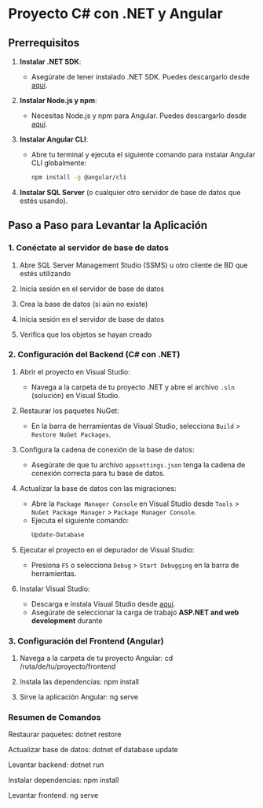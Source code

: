# Proyecto C# con .NET y Angular

## Prerrequisitos

1. **Instalar .NET SDK**:
   - Asegúrate de tener instalado .NET SDK. Puedes descargarlo desde [aquí](https://dotnet.microsoft.com/download).

2. **Instalar Node.js y npm**:
   - Necesitas Node.js y npm para Angular. Puedes descargarlo desde [aquí](https://nodejs.org/).

3. **Instalar Angular CLI**:
   - Abre tu terminal y ejecuta el siguiente comando para instalar Angular CLI globalmente:
     ```sh
     npm install -g @angular/cli
     ```

4. **Instalar SQL Server** (o cualquier otro servidor de base de datos que estés usando).

## Paso a Paso para Levantar la Aplicación

### 1. Conéctate al servidor de base de datos

1. Abre SQL Server Management Studio (SSMS) u otro cliente de BD que estés utilizando

2. Inicia sesión en el servidor de base de datos

3. Crea la base de datos (si aún no existe)

4. Inicia sesión en el servidor de base de datos

5. Verifica que los objetos se hayan creado

### 2. Configuración del Backend (C# con .NET)


1. Abrir el proyecto en Visual Studio:
   - Navega a la carpeta de tu proyecto .NET y abre el archivo `.sln` (solución) en Visual Studio.

2. Restaurar los paquetes NuGet:
   - En la barra de herramientas de Visual Studio, selecciona `Build` > `Restore NuGet Packages`.

3. Configura la cadena de conexión de la base de datos:
   - Asegúrate de que tu archivo `appsettings.json` tenga la cadena de conexión correcta para tu base de datos.

4. Actualizar la base de datos con las migraciones:
   - Abre la `Package Manager Console` en Visual Studio desde `Tools` > `NuGet Package Manager` > `Package Manager Console`.
   - Ejecuta el siguiente comando:
     ```sh
     Update-Database

5. Ejecutar el proyecto en el depurador de Visual Studio:
   - Presiona `F5` o selecciona `Debug` > `Start Debugging` en la barra de herramientas.

5. Instalar Visual Studio:
   - Descarga e instala Visual Studio desde [aquí](https://visualstudio.microsoft.com/downloads/).
   - Asegúrate de seleccionar la carga de trabajo **ASP.NET and web development** durante 


### 3.  Configuración del Frontend (Angular)
1.  Navega a la carpeta de tu proyecto Angular: cd /ruta/de/tu/proyecto/frontend

2. Instala las dependencias: npm install

3. Sirve la aplicación Angular: ng serve

### Resumen de Comandos

Restaurar paquetes: dotnet restore

Actualizar base de datos: dotnet ef database update

Levantar backend: dotnet run

Instalar dependencias: npm install

Levantar frontend: ng serve